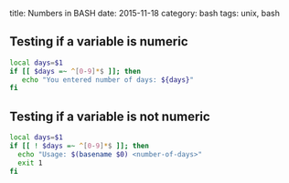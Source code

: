 title: Numbers in BASH
date: 2015-11-18
category: bash
tags: unix, bash

## Testing if a variable is numeric

```bash
local days=$1
if [[ $days =~ ^[0-9]*$ ]]; then
   echo "You entered number of days: ${days}"
fi
```

## Testing if a variable is not numeric

```bash
local days=$1
if [[ ! $days =~ ^[0-9]*$ ]]; then
  echo "Usage: $(basename $0) <number-of-days>"
  exit 1
fi
```
